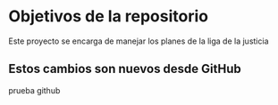 # Objetivos de la repositorio

Este proyecto se encarga de manejar los planes de la liga de la justicia

## Estos cambios son nuevos desde GitHub

prueba github
